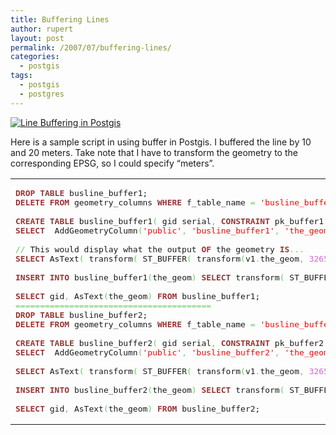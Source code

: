 ```yaml
---
title: Buffering Lines
author: rupert
layout: post
permalink: /2007/07/buffering-lines/
categories:
  - postgis
tags:
  - postgis
  - postgres
---
```

<p><a href="http://www.gisnotes.com/images/2007/07/buffer_example.png" title="Line Buffering in Postgis"><img src="http://www.gisnotes.com/images/2007/07/buffer_example.png" alt="Line Buffering in Postgis" /></a></p>
<p>Here is a sample script in using buffer in Postgis. I buffered the line by 10 and 20 meters. Take note that I have to transform the geometry to the corresponding EPSG, so I could specify &#8220;meters&#8221;.</p>

<div class="wp_syntax"><table><tr><td class="code"><pre class="sql" style="font-family:monospace;"><span style="color: #993333; font-weight: bold;">DROP</span> <span style="color: #993333; font-weight: bold;">TABLE</span> busline_buffer1;
<span style="color: #993333; font-weight: bold;">DELETE</span> <span style="color: #993333; font-weight: bold;">FROM</span> geometry_columns <span style="color: #993333; font-weight: bold;">WHERE</span> f_table_name <span style="color: #66cc66;">=</span> <span style="color: #ff0000;">'busline_buffer1'</span>;
&nbsp;
<span style="color: #993333; font-weight: bold;">CREATE</span> <span style="color: #993333; font-weight: bold;">TABLE</span> busline_buffer1<span style="color: #66cc66;">&#40;</span> gid serial<span style="color: #66cc66;">,</span> <span style="color: #993333; font-weight: bold;">CONSTRAINT</span> pk_buffer1 <span style="color: #993333; font-weight: bold;">PRIMARY</span> <span style="color: #993333; font-weight: bold;">KEY</span><span style="color: #66cc66;">&#40;</span>gid<span style="color: #66cc66;">&#41;</span><span style="color: #66cc66;">&#41;</span>;
<span style="color: #993333; font-weight: bold;">SELECT</span>  AddGeometryColumn<span style="color: #66cc66;">&#40;</span><span style="color: #ff0000;">'public'</span><span style="color: #66cc66;">,</span> <span style="color: #ff0000;">'busline_buffer1'</span><span style="color: #66cc66;">,</span> <span style="color: #ff0000;">'the_geom'</span><span style="color: #66cc66;">,</span> <span style="color: #cc66cc;">4326</span><span style="color: #66cc66;">,</span> <span style="color: #ff0000;">'POLYGON'</span><span style="color: #66cc66;">,</span><span style="color: #cc66cc;">2</span><span style="color: #66cc66;">&#41;</span>;
&nbsp;
<span style="color: #66cc66;">//</span> This would display what the output <span style="color: #993333; font-weight: bold;">OF</span> the geometry <span style="color: #993333; font-weight: bold;">IS</span><span style="color: #66cc66;">...</span>
<span style="color: #993333; font-weight: bold;">SELECT</span> AsText<span style="color: #66cc66;">&#40;</span> transform<span style="color: #66cc66;">&#40;</span> ST_BUFFER<span style="color: #66cc66;">&#40;</span> transform<span style="color: #66cc66;">&#40;</span>v1<span style="color: #66cc66;">.</span>the_geom<span style="color: #66cc66;">,</span> <span style="color: #cc66cc;">32650</span><span style="color: #66cc66;">&#41;</span><span style="color: #66cc66;">,</span> <span style="color: #cc66cc;">10</span> <span style="color: #66cc66;">&#41;</span><span style="color: #66cc66;">,</span> <span style="color: #cc66cc;">4326</span> <span style="color: #66cc66;">&#41;</span> <span style="color: #66cc66;">&#41;</span> <span style="color: #993333; font-weight: bold;">FROM</span> buslinev1 v1;
&nbsp;
<span style="color: #993333; font-weight: bold;">INSERT</span> <span style="color: #993333; font-weight: bold;">INTO</span> busline_buffer1<span style="color: #66cc66;">&#40;</span>the_geom<span style="color: #66cc66;">&#41;</span> <span style="color: #993333; font-weight: bold;">SELECT</span> transform<span style="color: #66cc66;">&#40;</span> ST_BUFFER<span style="color: #66cc66;">&#40;</span> transform<span style="color: #66cc66;">&#40;</span>v1<span style="color: #66cc66;">.</span>the_geom<span style="color: #66cc66;">,</span> <span style="color: #cc66cc;">32650</span><span style="color: #66cc66;">&#41;</span><span style="color: #66cc66;">,</span> <span style="color: #cc66cc;">10</span> <span style="color: #66cc66;">&#41;</span><span style="color: #66cc66;">,</span> <span style="color: #cc66cc;">4326</span> <span style="color: #66cc66;">&#41;</span> <span style="color: #993333; font-weight: bold;">FROM</span> buslinev1 v1;
&nbsp;
<span style="color: #993333; font-weight: bold;">SELECT</span> gid<span style="color: #66cc66;">,</span> AsText<span style="color: #66cc66;">&#40;</span>the_geom<span style="color: #66cc66;">&#41;</span> <span style="color: #993333; font-weight: bold;">FROM</span> busline_buffer1;
<span style="color: #66cc66;">========================================</span>
<span style="color: #993333; font-weight: bold;">DROP</span> <span style="color: #993333; font-weight: bold;">TABLE</span> busline_buffer2;
<span style="color: #993333; font-weight: bold;">DELETE</span> <span style="color: #993333; font-weight: bold;">FROM</span> geometry_columns <span style="color: #993333; font-weight: bold;">WHERE</span> f_table_name <span style="color: #66cc66;">=</span> <span style="color: #ff0000;">'busline_buffer2'</span>;
&nbsp;
<span style="color: #993333; font-weight: bold;">CREATE</span> <span style="color: #993333; font-weight: bold;">TABLE</span> busline_buffer2<span style="color: #66cc66;">&#40;</span> gid serial<span style="color: #66cc66;">,</span> <span style="color: #993333; font-weight: bold;">CONSTRAINT</span> pk_buffer2 <span style="color: #993333; font-weight: bold;">PRIMARY</span> <span style="color: #993333; font-weight: bold;">KEY</span><span style="color: #66cc66;">&#40;</span>gid<span style="color: #66cc66;">&#41;</span><span style="color: #66cc66;">&#41;</span>;
<span style="color: #993333; font-weight: bold;">SELECT</span>  AddGeometryColumn<span style="color: #66cc66;">&#40;</span><span style="color: #ff0000;">'public'</span><span style="color: #66cc66;">,</span> <span style="color: #ff0000;">'busline_buffer2'</span><span style="color: #66cc66;">,</span> <span style="color: #ff0000;">'the_geom'</span><span style="color: #66cc66;">,</span> <span style="color: #cc66cc;">4326</span><span style="color: #66cc66;">,</span> <span style="color: #ff0000;">'POLYGON'</span><span style="color: #66cc66;">,</span><span style="color: #cc66cc;">2</span><span style="color: #66cc66;">&#41;</span>;
&nbsp;
<span style="color: #993333; font-weight: bold;">SELECT</span> AsText<span style="color: #66cc66;">&#40;</span> transform<span style="color: #66cc66;">&#40;</span> ST_BUFFER<span style="color: #66cc66;">&#40;</span> transform<span style="color: #66cc66;">&#40;</span>v1<span style="color: #66cc66;">.</span>the_geom<span style="color: #66cc66;">,</span> <span style="color: #cc66cc;">32650</span><span style="color: #66cc66;">&#41;</span><span style="color: #66cc66;">,</span> <span style="color: #cc66cc;">20</span> <span style="color: #66cc66;">&#41;</span><span style="color: #66cc66;">,</span> <span style="color: #cc66cc;">4326</span> <span style="color: #66cc66;">&#41;</span> <span style="color: #66cc66;">&#41;</span> <span style="color: #993333; font-weight: bold;">FROM</span> buslinev1 v1;
&nbsp;
<span style="color: #993333; font-weight: bold;">INSERT</span> <span style="color: #993333; font-weight: bold;">INTO</span> busline_buffer2<span style="color: #66cc66;">&#40;</span>the_geom<span style="color: #66cc66;">&#41;</span> <span style="color: #993333; font-weight: bold;">SELECT</span> transform<span style="color: #66cc66;">&#40;</span> ST_BUFFER<span style="color: #66cc66;">&#40;</span> transform<span style="color: #66cc66;">&#40;</span>v1<span style="color: #66cc66;">.</span>the_geom<span style="color: #66cc66;">,</span> <span style="color: #cc66cc;">32650</span><span style="color: #66cc66;">&#41;</span><span style="color: #66cc66;">,</span> <span style="color: #cc66cc;">20</span> <span style="color: #66cc66;">&#41;</span><span style="color: #66cc66;">,</span> <span style="color: #cc66cc;">4326</span> <span style="color: #66cc66;">&#41;</span> <span style="color: #993333; font-weight: bold;">FROM</span> buslinev1 v1;
&nbsp;
<span style="color: #993333; font-weight: bold;">SELECT</span> gid<span style="color: #66cc66;">,</span> AsText<span style="color: #66cc66;">&#40;</span>the_geom<span style="color: #66cc66;">&#41;</span> <span style="color: #993333; font-weight: bold;">FROM</span> busline_buffer2;</pre></td></tr></table></div>

